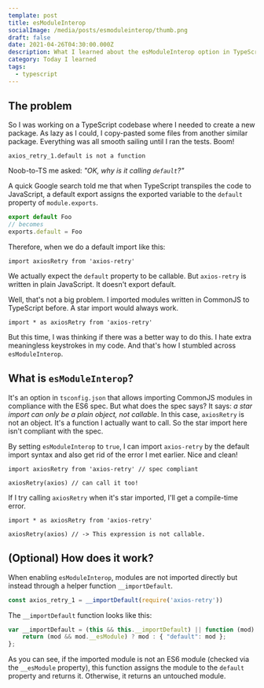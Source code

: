 ```yaml
---
template: post
title: esModuleInterop
socialImage: /media/posts/esmoduleinterop/thumb.png
draft: false
date: 2021-04-26T04:30:00.000Z
description: What I learned about the esModuleInterop option in TypeScript.
category: Today I learned
tags:
  - typescript
---
```

## The problem

So I was working on a TypeScript codebase where I needed to create a new package. As lazy as I could, I copy-pasted some files from another similar package. Everything was all smooth sailing until I ran the tests. Boom!

```
axios_retry_1.default is not a function
```

Noob-to-TS me asked: *"OK, why is it calling `default`?"*

A quick Google search told me that when TypeScript transpiles the code to JavaScript, a default export assigns the exported variable to the `default` property of `module.exports`.

```jsx
export default Foo
// becomes
exports.default = Foo
```

Therefore, when we do a default import like this:

```tsx
import axiosRetry from 'axios-retry'
```

We actually expect the `default` property to be callable. But `axios-retry` is written in plain JavaScript. It doesn't export default.

Well, that's not a big problem. I imported modules written in CommonJS to TypeScript before. A star import would always work.

```tsx
import * as axiosRetry from 'axios-retry'
```

But this time, I was thinking if there was a better way to do this. I hate extra meaningless keystrokes in my code. And that's how I stumbled across `esModuleInterop`.

## What is `esModuleInterop`?

It's an option in `tsconfig.json` that allows importing CommonJS modules in compliance with the ES6 spec. But what does the spec says? It says: *a star import can only be a plain object, not callable*. In this case, `axiosRetry` is not an object. It's a function I actually want to call. So the star import here isn't compliant with the spec.

By setting `esModuleInterop` to `true`, I can import `axios-retry` by the default import syntax and also get rid of the error I met earlier. Nice and clean!

```tsx
import axiosRetry from 'axios-retry' // spec compliant

axiosRetry(axios) // can call it too!
```

If I try calling `axiosRetry` when it's star imported, I'll get a compile-time error.

```tsx
import * as axiosRetry from 'axios-retry'

axiosRetry(axios) // -> This expression is not callable.
```

## (Optional) How does it work?

When enabling `esModuleInterop`, modules are not imported directly but instead through a helper function `__importDefault`.

```jsx
const axios_retry_1 = __importDefault(require('axios-retry'))
```

The `__importDefault` function looks like this:

```jsx
var __importDefault = (this && this.__importDefault) || function (mod) {
    return (mod && mod.__esModule) ? mod : { "default": mod };
};
```

As you can see, if the imported module is not an ES6 module (checked via the `__esModule` property), this function assigns the module to the `default` property and returns it. Otherwise, it returns an untouched module.
